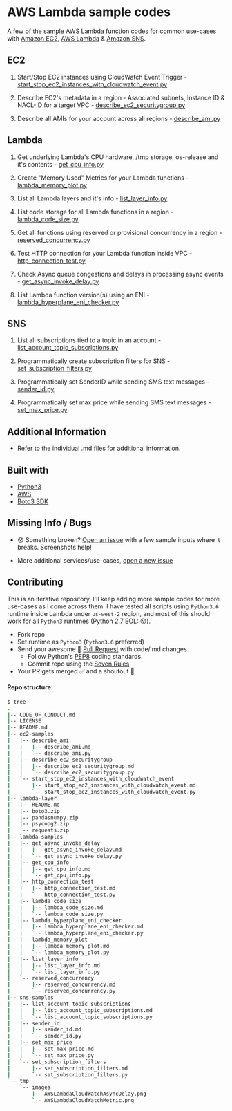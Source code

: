 # AWS Lambda sample codes

A  few of the sample AWS Lambda function codes for common use-cases with [Amazon EC2](https://github.com/shreyasgaonkar/aws-lambda-code-samples#ec2), [AWS Lambda](https://github.com/shreyasgaonkar/aws-lambda-code-samples#lambda) & [Amazon SNS](https://github.com/shreyasgaonkar/aws-lambda-code-samples#sns).

## EC2

1. Start/Stop EC2 instances using CloudWatch Event Trigger  - [start_stop_ec2_instances_with_cloudwatch_event.py](ec2-samples/start_stop_ec2_instances_with_cloudwatch_event/start_stop_ec2_instances_with_cloudwatch_event.py)

2. Describe EC2's metadata in a region - Associated subnets, Instance ID & NACL-ID for a target VPC - [describe_ec2_securitygroup.py](ec2-samples/describe_ec2_securitygroup/describe_ec2_securitygroup.py)

3. Describe all AMIs for your account across all regions - [describe_ami.py](ec2-samples/describe_ami/describe_ami.py)


## Lambda

1. Get underlying Lambda's CPU hardware, /tmp storage, os-release and it's contents  - [get_cpu_info.py](lambda-samples/get_cpu_info/get_cpu_info.py)

2. Create "Memory Used" Metrics for your Lambda functions - [lambda_memory_plot.py](lambda-samples/lambda_memory_plot/lambda_memory_plot.py)

3. List all Lambda layers and it's info  - [list_layer_info.py](lambda-samples/list_layer_info/list_layer_info.py)

4. List code storage for all Lambda functions in a region - [lambda_code_size.py](lambda-samples/lambda_code_size/lambda_code_size.py)

5. Get all functions using reserved or provisional concurrency in a region - [reserved_concurrency.py](lambda-samples/reserved_concurrency/reserved_concurrency.py)

6. Test HTTP connection for your Lambda function inside VPC - [http_connection_test.py](lambda-samples/http_connection_test/http_connection_test.py)

7. Check Async queue congestions and delays in processing async events - [get_async_invoke_delay.py](lambda-samples/get_async_invoke_delay/get_async_invoke_delay.py)

8. List Lambda function version(s) using an ENI - [lambda_hyperplane_eni_checker.py](lambda-samples/lambda_hyperplane_eni_checker/lambda_hyperplane_eni_checker.py)

## SNS

1. List all subscriptions tied to a topic in an account  - [list_account_topic_subscriptions.py](sns-samples/list_account_topic_subscriptions/list_account_topic_subscriptions.py)

2. Programmatically create subscription filters for SNS  - [set_subscription_filters.py](sns-samples/set_subscription_filters/set_subscription_filters.py)

3. Programmatically set SenderID while sending SMS text messages  - [sender_id.py](sns-samples/sender_id/sender_id.py)

4. Programmatically set max price while sending SMS text messages - [set_max_price.py](sns-samples/set_max_price/set_max_price.py)

## Additional Information

- Refer to the individual .md files for additional information.

## Built with
- [Python3](https://www.python.org/downloads/)
- [AWS](https://aws.amazon.com/)
- [Boto3 SDK](https://boto3.amazonaws.com/v1/documentation/api/latest/index.html)

## Missing Info / Bugs

- :cold_sweat: Something broken? [Open an issue](https://github.com/shreyasgaonkar/aws-lambda-code-samples/issues) with a few sample inputs where it breaks. Screenshots help!

- More additional services/use-cases, [open a new issue](https://github.com/shreyasgaonkar/aws-lambda-code-samples/issues)

## Contributing

This is an iterative repository, I'll keep adding more sample codes for more use-cases as I come across them. I have tested all scripts using ```Python3.6``` runtime inside Lambda under ```us-west-2``` region, and most of this should work for all ```Python3``` runtimes (Python 2.7 EOL: :dizzy_face:).

- Fork repo
- Set runtime as ```Python3``` (```Python3.6``` preferred)
- Send your awesome :raised_hands: [Pull Request](https://github.com/shreyasgaonkar/aws-lambda-code-samples/pulls) with code/.md changes
    - Follow Python's [PEP8](https://www.python.org/dev/peps/pep-0008/) coding standards.
    - Commit repo using the [Seven Rules](https://chris.beams.io/posts/git-commit/#seven-rules)
- Your PR gets merged :white_check_mark: and a shoutout :loudspeaker:


#### Repo structure:

```bash
$ tree
.
|-- CODE_OF_CONDUCT.md
|-- LICENSE
|-- README.md
|-- ec2-samples
|   |-- describe_ami
|   |   |-- describe_ami.md
|   |   `-- describe_ami.py
|   |-- describe_ec2_securitygroup
|   |   |-- describe_ec2_securitygroup.md
|   |   `-- describe_ec2_securitygroup.py
|   `-- start_stop_ec2_instances_with_cloudwatch_event
|       |-- start_stop_ec2_instances_with_cloudwatch_event.md
|       `-- start_stop_ec2_instances_with_cloudwatch_event.py
|-- lambda-layer
|   |-- README.md
|   |-- boto3.zip
|   |-- pandasnumpy.zip
|   |-- psycopg2.zip
|   `-- requests.zip
|-- lambda-samples
|   |-- get_async_invoke_delay
|   |   |-- get_async_invoke_delay.md
|   |   `-- get_async_invoke_delay.py
|   |-- get_cpu_info
|   |   |-- get_cpu_info.md
|   |   `-- get_cpu_info.py
|   |-- http_connection_test
|   |   |-- http_connection_test.md
|   |   `-- http_connection_test.py
|   |-- lambda_code_size
|   |   |-- lambda_code_size.md
|   |   `-- lambda_code_size.py
|   |-- lambda_hyperplane_eni_checker
|   |   |-- lambda_hyperplane_eni_checker.md
|   |   `-- lambda_hyperplane_eni_checker.py
|   |-- lambda_memory_plot
|   |   |-- lambda_memory_plot.md
|   |   `-- lambda_memory_plot.py
|   |-- list_layer_info
|   |   |-- list_layer_info.md
|   |   `-- list_layer_info.py
|   `-- reserved_concurrency
|       |-- reserved_concurrency.md
|       `-- reserved_concurrency.py
|-- sns-samples
|   |-- list_account_topic_subscriptions
|   |   |-- list_account_topic_subscriptions.md
|   |   `-- list_account_topic_subscriptions.py
|   |-- sender_id
|   |   |-- sender_id.md
|   |   `-- sender_id.py
|   |-- set_max_price
|   |   |-- set_max_price.md
|   |   `-- set_max_price.py
|   `-- set_subscription_filters
|       |-- set_subscription_filters.md
|       `-- set_subscription_filters.py
`-- tmp
    `-- images
        |-- AWSLambdaCloudWatchAsyncDelay.png
        `-- AWSLambdaCloudWatchMetric.png
```
